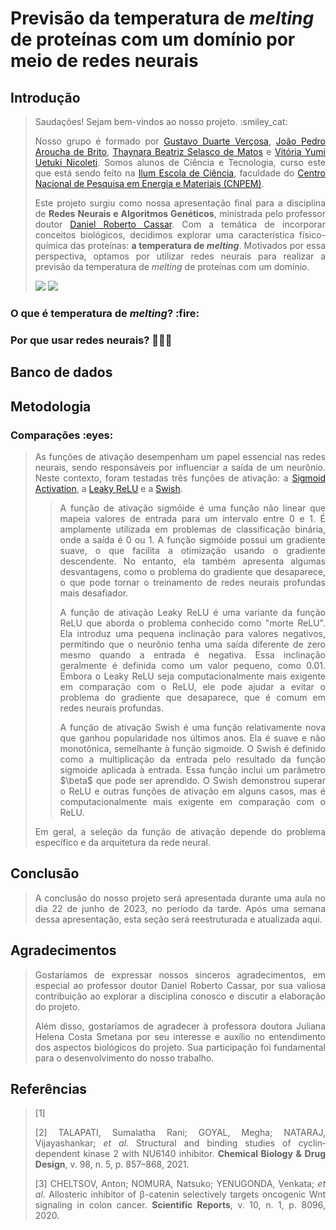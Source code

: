 # Previsão da temperatura de <i>melting</i> de proteínas com um domínio por meio de redes neurais

<h2 align="left">Introdução</h2>
<blockquote> 
<p align="justify">Saudações! Sejam bem-vindos ao nosso projeto. :smiley_cat:</p>
<p align="justify">Nosso grupo é formado por <a href="https://github.com/gustavercosa">Gustavo Duarte Verçosa</a>, <a href="https://github.com/jpab2004">João Pedro Aroucha de Brito</a>, <a href="https://github.com/selaxco">Thaynara Beatriz Selasco de Matos</a> e <a href="https://github.com/viyuetuki">Vitória Yumi Uetuki Nicoleti</a>. Somos alunos de Ciência e Tecnologia, curso este que está sendo feito na <a href="https://ilum.cnpem.br/">Ilum Escola de Ciência</a>, faculdade do <a href="https://cnpem.br/">Centro Nacional de Pesquisa em Energia e Materiais (CNPEM)</a>.</p>
<p align="justify">Este projeto surgiu como nossa apresentação final para a disciplina de <b>Redes Neurais e Algoritmos Genéticos</b>, ministrada pelo professor doutor <a href="https://github.com/drcassar">Daniel Roberto Cassar</a>. Com a temática de incorporar conceitos biológicos, decidimos explorar uma característica físico-química das proteínas: <b>a temperatura de <i>melting</i></b>. Motivados por essa perspectiva, optamos por utilizar redes neurais para realizar a previsão da temperatura de <i>melting</i> de proteínas com um domínio.</p> 
<img src="https://img.shields.io/badge/STATUS-Em%20desenvolvimento-576CFB"> <img src="https://img.shields.io/badge/LICENCE-GNU%20General%20Public%20License%20v3.0-75CA75">
</blockquote> 

<h3 align="left">O que é temperatura de <i>melting</i>? :fire:</h3>
<blockquote> 
<p align="justify"> </p>
</blockquote>

<h3 align="left">Por que usar redes neurais? 👩🏻‍💻</h3>
<blockquote> 
<p align="justify"> </p>
</blockquote>

<h2 align="left">Banco de dados</h2>
<blockquote> 
<p align="justify"> </p>
</blockquote> 

<h2 align="left">Metodologia</h2>
<blockquote> 
<p align="justify"> </p>
</blockquote> 

<h3 align="left">Comparações :eyes:</h3>
<blockquote> 
<p align="justify">As funções de ativação desempenham um papel essencial nas redes neurais, sendo responsáveis por influenciar a saída de um neurônio. 
Neste contexto, foram testadas três funções de ativação: a <a href="https://paperswithcode.com/method/sigmoid-activation">Sigmoid Activation</a>, a <a href="https://paperswithcode.com/method/leaky-relu">Leaky ReLU</a> e a <a href="https://paperswithcode.com/method/swish">Swish</a>.</p>
  <blockquote> 
  <p align="justify">A função de ativação sigmóide é uma função não linear que mapeia valores de entrada para um intervalo entre 0 e 1. É amplamente utilizada em problemas de classificação binária, onde a saída é 0 ou 1. A função sigmóide possui um gradiente suave, o que facilita a otimização usando o gradiente descendente. No entanto, ela também apresenta algumas desvantagens, como o problema do gradiente que desaparece, o que pode tornar o treinamento de redes neurais profundas mais desafiador.</p>
  <p align="justify">A função de ativação Leaky ReLU é uma variante da função ReLU que aborda o problema conhecido como "morte ReLU". Ela introduz uma pequena inclinação para valores negativos, permitindo que o neurônio tenha uma saída diferente de zero mesmo quando a entrada é negativa. Essa inclinação geralmente é definida como um valor pequeno, como 0.01. Embora o Leaky ReLU seja computacionalmente mais exigente em comparação com o ReLU, ele pode ajudar a evitar o problema do gradiente que desaparece, que é comum em redes neurais profundas.</p>
  <p align="justify">A função de ativação Swish é uma função relativamente nova que ganhou popularidade nos últimos anos. Ela é suave e não monotônica, semelhante à função sigmoide. O Swish é definido como a multiplicação da entrada pelo resultado da função sigmoide aplicada à entrada. Essa função inclui um parâmetro $\beta$ que pode ser aprendido. O Swish demonstrou superar o ReLU e outras funções de ativação em alguns casos, mas é computacionalmente mais exigente em comparação com o ReLU.</p>
  </blockquote>
<p align="justify">Em geral, a seleção da função de ativação depende do problema específico e da arquitetura da rede neural.</p>
</blockquote>

<h2 align="left">Conclusão</h2>
<blockquote> 
<p align="justify">A conclusão do nosso projeto será apresentada durante uma aula no dia 22 de junho de 2023, no período da tarde. Após uma semana dessa apresentação, esta seção será reestruturada e atualizada aqui.</p>
</blockquote> 

<h2 align="left">Agradecimentos</h2>
<blockquote> 
<p align="justify">Gostaríamos de expressar nossos sinceros agradecimentos, em especial ao professor doutor Daniel Roberto Cassar, por sua valiosa contribuição ao explorar a disciplina conosco e discutir a elaboração do projeto.</p>
<p align="justify">Além disso, gostaríamos de agradecer à professora doutora Juliana Helena Costa Smetana por seu interesse e auxílio no entendimento dos aspectos biológicos do projeto. Sua participação foi fundamental para o desenvolvimento do nosso trabalho.</p>
</blockquote> 
  
<h2 align="left">Referências</h2>
<blockquote> 
<p align="justify">[1] </p>
<p align="justify">[2] TALAPATI, Sumalatha Rani; GOYAL, Megha; NATARAJ, Vijayashankar; <i>et al</i>. Structural and binding studies of cyclin‐dependent kinase 2 with NU6140 inhibitor. <b>Chemical Biology & Drug Design</b>, v. 98, n. 5, p. 857–868, 2021.
</p>
<p align="justify">[3] CHELTSOV, Anton; NOMURA, Natsuko; YENUGONDA, Venkata; <i>et al</i>. Allosteric inhibitor of β-catenin selectively targets oncogenic Wnt signaling in colon cancer. <b>Scientific Reports</b>, v. 10, n. 1, p. 8096, 2020.</p>
</blockquote> 
